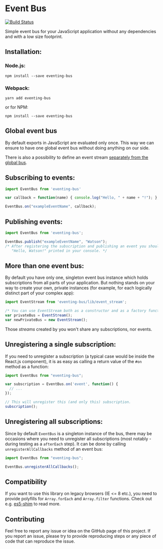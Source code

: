 # Event Bus

[![Build Status](https://travis-ci.org/arkency/event-bus.svg?branch=master)](https://travis-ci.org/arkency/event-bus)

Simple event bus for your JavaScript application without any dependencies and with a low size footprint.

## Installation:

### Node.js:

```
npm install --save eventing-bus
```

### Webpack:

```
yarn add eventing-bus
```

or for NPM:

```
npm install --save eventing-bus
```

## Global event bus

By default exports in JavaScript are evaluated only once. This way we can ensure to have one global event bus without doing anything on our side.

There is also a possibility to define an event stream [separately from the global bus](#more-than-one-event-bus).

## Subscribing to events:

````javascript
import EventBus from 'eventing-bus'

var callback = function(name) { console.log("Hello, " + name + "!"); };

EventBus.on("exampleEventName", callback);
````

## Publishing events:

````javascript
import EventBus from 'eventing-bus';

EventBus.publish("exampleEventName", "Watson");
/* After registering the subscription and publishing an event you should see
   "Hello, Watson!" printed in your console. */
````

## More than one event bus:

By default you have only one, singleton event bus instance which holds subscriptions from all parts of your application. But nothing stands on your way to create your own, private instances (for example, for each logically distinct part of your complex app):

````javascript
import EventStream from 'eventing-bus/lib/event_stream';

/* You can use EventStream both as a constructor and as a factory function. */
var privateBus = EventStream();
var newPrivateBus = new EventStream();
````

Those _streams_ created by you won't share any subscriptions, nor events.

## Unregistering a single subscription:

If you need to unregister a subscription (a typical case would be inside the React.js component), it is as easy as calling a return value of the `#on` method as a function:

````javascript
import EventBus from "eventing-bus";

var subscription = EventBus.on('event', function() {
  // ...
});

// This will unregister this (and only this) subscription.
subscription();
````

## Unregistering all subscriptions:

Since by default `EventBus` is a singleton instance of the bus, there may be occasions where you need to unregister all subscriptions (most notably - during testing as a `afterEach` step). It can be done by calling `unregisterAllCallbacks` method of an event bus:

````javascript
import EventBus from "eventing-bus";

EventBus.unregisterAllCallbacks();
````

## Compatibility

If you want to use this library on legacy browsers (IE <= 8 etc.), you need to
provide polyfills for `Array.forEach` and `Array.filter` functions. Check out e.g.
 [es5-shim](https://github.com/es-shims/es5-shim) to read more.

## Contributing

Feel free to report any issue or idea on the GitHub page of this project. If you report an issue, please try to provide reproducing steps or any piece of code that can reproduce the issue.
